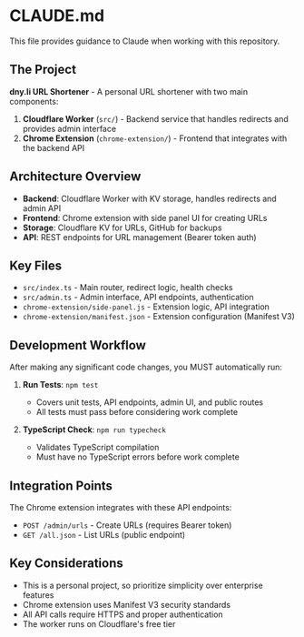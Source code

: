 # CLAUDE.md

This file provides guidance to Claude when working with this repository.

## The Project

**dny.li URL Shortener** - A personal URL shortener with two main components:

1. **Cloudflare Worker** (`src/`) - Backend service that handles redirects and provides admin interface
2. **Chrome Extension** (`chrome-extension/`) - Frontend that integrates with the backend API

## Architecture Overview

- **Backend**: Cloudflare Worker with KV storage, handles redirects and admin API
- **Frontend**: Chrome extension with side panel UI for creating URLs
- **Storage**: Cloudflare KV for URLs, GitHub for backups
- **API**: REST endpoints for URL management (Bearer token auth)

## Key Files

- `src/index.ts` - Main router, redirect logic, health checks
- `src/admin.ts` - Admin interface, API endpoints, authentication
- `chrome-extension/side-panel.js` - Extension logic, API integration
- `chrome-extension/manifest.json` - Extension configuration (Manifest V3)

## Development Workflow

After making any significant code changes, you MUST automatically run:

1. **Run Tests**: `npm test`

   - Covers unit tests, API endpoints, admin UI, and public routes
   - All tests must pass before considering work complete

2. **TypeScript Check**: `npm run typecheck`
   - Validates TypeScript compilation
   - Must have no TypeScript errors before work complete

## Integration Points

The Chrome extension integrates with these API endpoints:

- `POST /admin/urls` - Create URLs (requires Bearer token)
- `GET /all.json` - List URLs (public endpoint)

## Key Considerations

- This is a personal project, so prioritize simplicity over enterprise features
- Chrome extension uses Manifest V3 security standards
- All API calls require HTTPS and proper authentication
- The worker runs on Cloudflare's free tier
